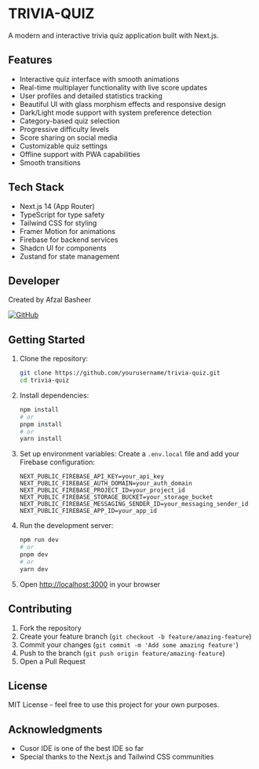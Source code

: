 # TRIVIA-QUIZ

A modern and interactive trivia quiz application built with Next.js.

## Features

- Interactive quiz interface with smooth animations
- Real-time multiplayer functionality with live score updates
- User profiles and detailed statistics tracking
- Beautiful UI with glass morphism effects and responsive design
- Dark/Light mode support with system preference detection
- Category-based quiz selection
- Progressive difficulty levels
- Score sharing on social media
- Customizable quiz settings
- Offline support with PWA capabilities
- Smooth transitions

## Tech Stack

- Next.js 14 (App Router)
- TypeScript for type safety
- Tailwind CSS for styling
- Framer Motion for animations
- Firebase for backend services
- Shadcn UI for components
- Zustand for state management

## Developer

Created by Afzal Basheer

[![GitHub](https://img.shields.io/badge/GitHub-100000?style=for-the-badge&logo=github&logoColor=white)](https://github.com/Afzal74)

## Getting Started

1. Clone the repository:
   ```bash
   git clone https://github.com/yourusername/trivia-quiz.git
   cd trivia-quiz
   ```

2. Install dependencies:
   ```bash
   npm install
   # or
   pnpm install
   # or
   yarn install
   ```

3. Set up environment variables:
   Create a `.env.local` file and add your Firebase configuration:
   ```
   NEXT_PUBLIC_FIREBASE_API_KEY=your_api_key
   NEXT_PUBLIC_FIREBASE_AUTH_DOMAIN=your_auth_domain
   NEXT_PUBLIC_FIREBASE_PROJECT_ID=your_project_id
   NEXT_PUBLIC_FIREBASE_STORAGE_BUCKET=your_storage_bucket
   NEXT_PUBLIC_FIREBASE_MESSAGING_SENDER_ID=your_messaging_sender_id
   NEXT_PUBLIC_FIREBASE_APP_ID=your_app_id
   ```

4. Run the development server:
   ```bash
   npm run dev
   # or
   pnpm dev
   # or
   yarn dev
   ```

5. Open [http://localhost:3000](http://localhost:3000) in your browser

## Contributing

1. Fork the repository
2. Create your feature branch (`git checkout -b feature/amazing-feature`)
3. Commit your changes (`git commit -m 'Add some amazing feature'`)
4. Push to the branch (`git push origin feature/amazing-feature`)
5. Open a Pull Request

## License

MIT License - feel free to use this project for your own purposes.

## Acknowledgments

- Cusor IDE is one of the best IDE so far
- Special thanks to the Next.js and Tailwind CSS communities 
